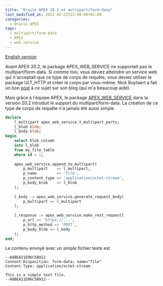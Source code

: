 ```yaml
---
title: "Oracle APEX 20.2 et multipart/form-data"
last_modified_at: 2021-02-23T23:00:00+01:00
categories:
  - Oracle APEX
tags:
  - multipart/form-data
  - APEX
  - web service
---
```

[English version](https://louismoreaux.github.io/multipart/)

Avant APEX 20.2, le package APEX_WEB_SERVICE ne supportait pas le multipart/form-data. Si comme moi, vous deviez atteindre un service web qui n'acceptait que ce type de corps de requête, vous deviez utiliser le package ULT_HTTP et créer le corps par vous-même. Nick Buytaert a fait un bon [post](https://apexplained.wordpress.com/2016/03/21/utl_http-and-a-multipartform-data-request-body/) à ce sujet sur son blog (qui m'a beaucoup aidé).

Mais grâce à l'équipe APEX, le package [APEX_WEB_SERVICE](https://docs.oracle.com/en/database/oracle/application-express/20.2/aeapi/APEX_WEB_SERVICE.html) dans la version 20.2 introduit le support du multipart/form-data. La création de ce type de corps de requête n'a jamais été aussi simple.

```sql
declare
    l_multipart apex_web_service.t_multipart_parts;
    l_blob blob;
    l_body blob;
begin
    select blob_column 
    into l_blob
    from my_file_table
    where id = 1;
    
    apex_web_service.append_to_multipart(
        p_multipart    => l_multipart,
        p_name         => 'file',
        p_content_type => 'application/octet-stream',
        p_body_blob    => l_blob
    );
        
    l_body := apex_web_service.generate_request_body(
        p_multipart => l_multipart
    );
    
    l_response := apex_web_service.make_rest_request(
    	p_url => 'https://...',
        p_http_method => 'POST',
        p_body_blob => l_body
    );
end;
```
Le contenu  envoyé avec un simple fichier texte est 

```
--A8BEA21E96C5B912
Content-Disposition: form-data; name="file"
Content-Type: application/octet-stream

This is a simple text file.
--A8BEA21E96C5B912--
```
